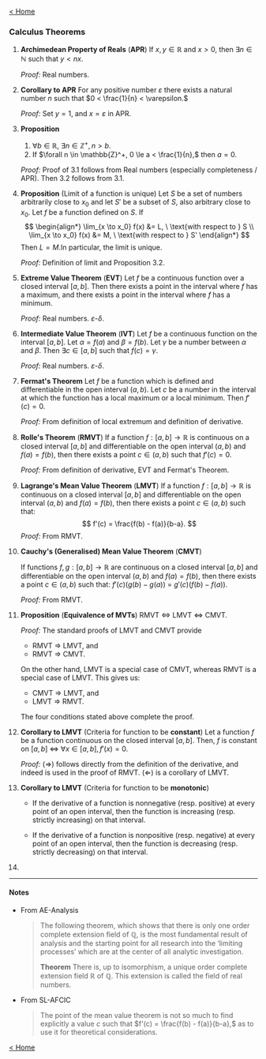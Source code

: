 [< Home](/index.html)



### Calculus Theorems



1. **Archimedean Property of Reals** (**APR**)
   If $x,y \in \mathbb{R}$ and $x>0,$ then $\exists n\in \mathbb{N}$ such that $y < nx.$​

   *Proof:*
   Real numbers.

   

2. **Corollary to APR** 
   For any positive number $\varepsilon$ there exists a natural number $n$ such that $0 < \frac{1}{n} < \varepsilon.$​

   *Proof:*
   Set $y = 1,$ and $x = \varepsilon$​ in APR.

   

3. **Proposition**

   1. $\forall b \in \mathbb{R},$ $\exists n \in \mathbb{Z}^+, n > b.$
   2. If $\forall n \in \mathbb{Z}^+, 0 \le a < \frac{1}{n},$ then $a = 0.$​

   *Proof:*
   Proof of 3.1 follows from Real numbers (especially completeness / APR). Then 3.2 follows from 3.1.

   

4. **Proposition** (Limit of a function is unique)
   Let $S$ be a set of numbers arbitrarily close to $x_0$ and let $S'$ be a subset of $S$, also arbitrary close to $x_0.$ Let $f$ be a function defined on $S.$ If
   $$
   \begin{align*}
   \lim_{x \to x_0} f(x) &= L, \ \text{with respect to } S \\
   \lim_{x \to x_0} f(x) &= M, \ \text{with respect to } S'
   \end{align*}
   $$
   Then $L = M.$​ In particular, the limit is unique.

   *Proof:*
   Definition of limit and Proposition 3.2.

   

5. **Extreme Value Theorem** (**EVT**)
   Let $f$ be a continuous function over a closed interval $[a,b].$ Then there exists a point in the interval where $f$ has a maximum, and there exists a point in the interval where $f$​​ has a minimum. 

   *Proof:* 
   Real numbers. $\varepsilon$-$\delta.$​ 

   

6. **Intermediate Value Theorem** (**IVT**)
   Let $f$ be a continuous function on the interval $[a,b].$ Let $\alpha = f(a)$ and $\beta = f(b).$ Let $\gamma$ be a number between $\alpha$ and $\beta.$  Then $\exists c \in [a,b]$ such that $f(c) = \gamma.$

   *Proof:* 
   Real numbers. $\varepsilon$-$\delta.$

   

7. **Fermat's Theorem**
   Let $f$ be a function which is defined and differentiable in the open interval $(a,b).$ Let $c$ be a number in the interval at which the function has a local maximum or a local minimum. Then $f'(c) = 0.$ 

   *Proof:* 
   From definition of local extremum and definition of derivative.

   

8. **Rolle's Theorem** (**RMVT**)
   If a function $f : [a, b] → \mathbb{R}$ is continuous on a closed interval $[a, b]$ and differentiable on the open interval $(a, b)$ and $f (a) = f (b),$ then there exists a point $c \in (a, b)$ such that $f'(c) = 0.$

   *Proof:* 
   From definition of derivative, EVT and Fermat's Theorem.

   

9. **Lagrange's Mean Value Theorem** (**LMVT**)
   If a function $f : [a, b] → \mathbb{R}$ is continuous on a closed interval $[a, b]$ and differentiable on the open interval $(a, b)$ and $f (a) = f (b),$ then there exists a point $c \in (a, b)$ such that: 
   $$
   f'(c) = \frac{f(b) - f(a)}{b-a}.
   $$
   *Proof:* 
   From RMVT.

   

10. **Cauchy's (Generalised) Mean Value Theorem** (**CMVT**)

    If functions $f, g : [a, b] → \mathbb{R}$ are continuous on a closed interval $[a, b]$ and differentiable on the open interval $(a, b)$ and $f (a) = f (b),$ then there exists a point $c \in (a, b)$ such that: $f'(c)(g(b) - g(a))$ $=$ $g'(c)(f(b) - f(a)).$​

    *Proof:* 
    From RMVT.

    

11. **Proposition** (**Equivalence of MVTs**)
    RMVT $\Leftrightarrow$ LMVT $\Leftrightarrow$​​​ CMVT.

    *Proof:* The standard proofs of LMVT and CMVT provide

    * RMVT $\Rightarrow$ LMVT, and
    * RMVT $\Rightarrow$ CMVT.

    On the other hand, LMVT is a special case of CMVT, whereas RMVT is a special case of LMVT. This gives us:

    * CMVT $\Rightarrow$ LMVT, and
    * LMVT $\Rightarrow$ RMVT.

    The four conditions stated above complete the proof.

    

12. **Corollary to LMVT** (Criteria for function to be **constant**)
    Let a function $f$ be a function continuous on the closed interval $[a, b].$ Then,
    $f$ is constant on $[a,b$] $\iff$ $\forall x \in [a,b], f'(x) = 0.$

    *Proof:* 
    $(\Rightarrow)$ follows directly from the definition of the derivative, and indeed is used in the proof of RMVT.
    $(\Leftarrow)$​​ is a corollary of LMVT.

    

13. **Corollary to LMVT** (Criteria for function to be **monotonic**)

    * If the derivative of a function is nonnegative (resp. positive) at every point of an open interval, then the function is increasing (resp. strictly increasing) on that interval.

    * If the derivative of a function is nonpositive (resp. negative) at every point of an open interval, then the function is decreasing (resp. strictly decreasing) on that interval.

      

14. 



---

#### Notes

* From AE-Analysis

  > The following theorem, which shows that there is only one order complete extension field of $\mathbb{Q}$​, is the most fundamental result of analysis and the starting point for all research into the ‘limiting processes’ which are at the center of all analytic investigation.
  >
  > **Theorem** There is, up to isomorphism, a unique order complete extension field $\mathbb{R}$ of $\mathbb{Q}$​. This extension is called the field of real numbers.
  
* From SL-AFCIC

  > The point of the mean value theorem is not so much to find explicitly a value $c$ such that $f'(c) = \frac{f(b) - f(a)}{b-a},$ as to use it for theoretical considerations. 



[< Home](/index.html)